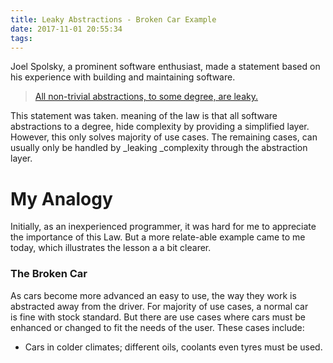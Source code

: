 ```yaml
---
title: Leaky Abstractions - Broken Car Example
date: 2017-11-01 20:55:34
tags:
---
```


Joel Spolsky, a prominent software enthusiast, made a statement based on his experience with building and maintaining software.

> [All non-trivial abstractions, to some degree, are leaky.](https://en.wikipedia.org/wiki/Leaky_abstraction#The_Law_of_Leaky_Abstractions)

This statement was taken. meaning of the law is that all software abstractions to a degree, hide complexity by providing a simplified layer. However, this only solves majority of use cases. The remaining cases, can usually only be handled by _leaking _complexity through the abstraction layer.

# My Analogy

Initially, as an inexperienced programmer, it was hard for me to appreciate the importance of this Law. But a more relate-able example came to me today, which illustrates the lesson a a bit clearer.

### The Broken Car

As cars become more advanced an easy to use, the way they work is abstracted away from the driver. For majority of use cases, a normal car is fine with stock standard. But there are use cases where cars must be enhanced or changed to fit the needs of the user. These cases include:

*   Cars in colder climates; different oils, coolants even tyres must be used.